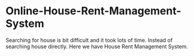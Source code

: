 # Online-House-Rent-Management-System

Searching for house is bit difficult and it took lots of time. Instead of searching house directly. Here we have House Rent Management System.
